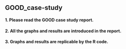 ## GOOD_case-study
#### 1. Please read the GOOD case study report. 
#### 2. All the graphs and results are introduced in the report.
#### 3. Graphs and results are replicable by the R code.

